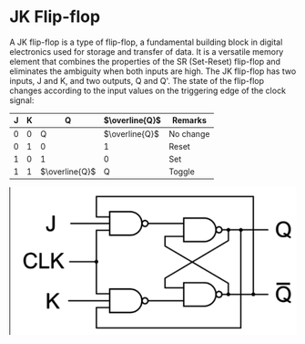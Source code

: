# JK Flip-flop

A JK flip-flop is a type of flip-flop, a fundamental building block in digital electronics used for storage and transfer of data. It is a versatile memory element that combines the properties of the SR (Set-Reset) flip-flop and eliminates the ambiguity when both inputs are high. The JK flip-flop has two inputs, J and K, and two outputs, Q and Q'. The state of the flip-flop changes according to the input values on the triggering edge of the clock signal:

| J   | K   | Q              | $\overline{Q}$ | Remarks   |
| --- | --- | -------------- | -------------- | --------- |
| 0   | 0   | Q              | $\overline{Q}$ | No change |
| 0   | 1   | 0              | 1              | Reset     |
| 1   | 0   | 1              | 0              | Set       |
| 1   | 1   | $\overline{Q}$ | Q              | Toggle    |

![alt text](image.png)
